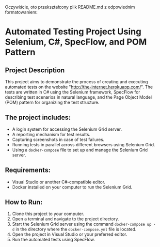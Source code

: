 Oczywiście, oto przekształcony plik README.md z odpowiednim formatowaniem:

# Automated Testing Project Using Selenium, C#, SpecFlow, and POM Pattern

## Project Description
This project aims to demonstrate the process of creating and executing automated tests on the website "http://the-internet.herokuapp.com/". The tests are written in C# using the Selenium framework, SpecFlow for describing test scenarios in natural language, and the Page Object Model (POM) pattern for organizing the test structure.

## The project includes:
- A login system for accessing the Selenium Grid server.
- A reporting mechanism for test results.
- Capturing screenshots in case of test failures.
- Running tests in parallel across different browsers using Selenium Grid.
- Using a `docker-compose` file to set up and manage the Selenium Grid server.

## Requirements:
- Visual Studio or another C#-compatible editor.
- Docker installed on your computer to run the Selenium Grid.

## How to Run:
1. Clone this project to your computer.
2. Open a terminal and navigate to the project directory.
3. Start the Selenium Grid server using the command `docker-compose up -d` in the directory where the `docker-compose.yml` file is located.
4. Open the project in Visual Studio or your preferred editor.
5. Run the automated tests using SpecFlow.
